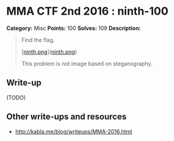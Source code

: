# MMA CTF 2nd 2016 : ninth-100

**Category:** Misc
**Points:** 100
**Solves:** 109
**Description:**

> Find the flag.
> 
> 
> [[ninth.png](./ninth.png)]([ninth.png](./ninth.png))
> 
> 
> This problem is not image based on steganography.


## Write-up

(TODO)

## Other write-ups and resources

* http://kabla.me/blog/writeups/MMA-2016.html

